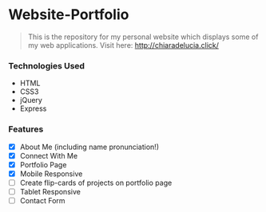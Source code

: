 # Website-Portfolio

> This is the repository for my personal website which displays some of my web applications. Visit here: http://chiaradelucia.click/

### Technologies Used
  * HTML
  * CSS3
  * jQuery
  * Express
  
### Features  
 - [x] About Me (including name pronunciation!)
 - [x] Connect With Me
 - [x] Portfolio Page
 - [x] Mobile Responsive
 - [ ] Create flip-cards of projects on portfolio page
 - [ ] Tablet Responsive
 - [ ] Contact Form
